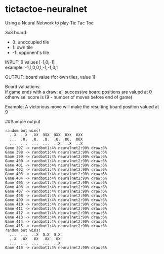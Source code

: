 # tictactoe-neuralnet
Using a Neural Network to play Tic Tac Toe

3x3 board:
*  0:  unoccupied tile  
*  1:  own tile  
*  -1: opponent's tile  

INPUT: 9 values [-1,0,-1]  
example: -1,1,0,0,1,-1,-1,0,1

OUTPUT: board value (for own tiles, value 1)

Board valuations:  
if game ends with a draw:
  all successive board positions are valued at 0
otherwise:
  score is (9 - number of moves before end of game)

Example: A victorious move will make the resulting board position valued at 9

##Sample output
```Game 396 -> randbot1:4% neuralnet2:90% draw:6%
random bot wins!
  ..X  ..X  .XX  OXX  OXX  OXX  OXX  
  ...  .O.  .O.  .O.  .O.  OO.  OOX  
  ...  ...  ...  ...  ..X  ..X  ..X  
Game 397 -> randbot1:4% neuralnet2:90% draw:6%
Game 398 -> randbot1:4% neuralnet2:90% draw:6%
Game 399 -> randbot1:4% neuralnet2:90% draw:6%
Game 400 -> randbot1:4% neuralnet2:90% draw:6%
Game 401 -> randbot1:4% neuralnet2:90% draw:6%
Game 402 -> randbot1:4% neuralnet2:90% draw:6%
Game 403 -> randbot1:4% neuralnet2:90% draw:6%
Game 404 -> randbot1:4% neuralnet2:90% draw:6%
Game 405 -> randbot1:4% neuralnet2:90% draw:6%
Game 406 -> randbot1:4% neuralnet2:90% draw:6%
Game 407 -> randbot1:4% neuralnet2:90% draw:6%
Game 408 -> randbot1:4% neuralnet2:90% draw:6%
Game 409 -> randbot1:4% neuralnet2:90% draw:6%
Game 410 -> randbot1:4% neuralnet2:90% draw:6%
Game 411 -> randbot1:4% neuralnet2:90% draw:6%
Game 412 -> randbot1:4% neuralnet2:90% draw:6%
Game 413 -> randbot1:4% neuralnet2:90% draw:6%
Game 414 -> randbot1:4% neuralnet2:90% draw:6%
Game 415 -> randbot1:4% neuralnet2:90% draw:6%
random bot wins!
  ...  ...  ..X  O.X  O.X  
  ..X  .OX  .OX  .OX  .OX  
  ...  ...  ...  ...  ..X  
Game 416 -> randbot1:4% neuralnet2:90% draw:6%
```